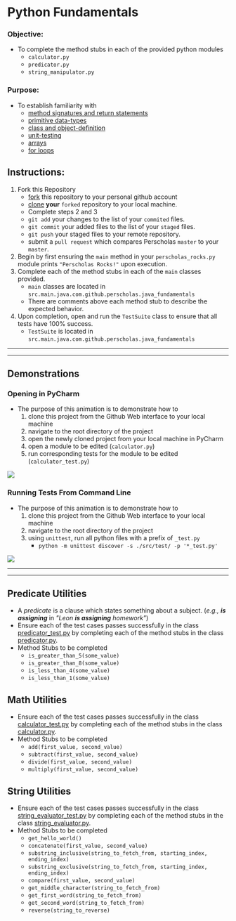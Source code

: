 # Python Fundamentals

### **Objective:**
* To complete the method stubs in each of the provided python modules
	* `calculator.py`
	* `predicator.py`
	* `string_manipulator.py`

### **Purpose:**
* To establish familiarity with
    * [method signatures and return statements]()
    * [primitive data-types]()
    * [class and object-definition]()
    * [unit-testing]()
    * [arrays]()
    * [for loops]()
	
## **Instructions:**

1. Fork this Repository
    * [fork](https://help.github.com/articles/fork-a-repo/) this repository to your personal github account 
    * [clone](https://help.github.com/articles/cloning-a-repository/) **your** `forked` repository to your local machine.
    * Complete steps 2 and 3  
    * `git add` your changes to the list of your `commited` files.
    * `git commit` your added files to the list of your `staged` files.
    * `git push` your staged files to your remote repository.
    * submit a `pull request` which compares Perscholas `master` to your `master`.
2. Begin by first ensuring the `main` method in your `perscholas_rocks.py` module prints `"Perscholas Rocks!"` upon execution.  
3. Complete each of the method stubs in each of the `main` classes provided.
    * `main` classes are located in `src.main.java.com.github.perscholas.java_fundamentals`
    * There are comments above each method stub to describe the expected behavior.
4. Upon completion, open and run the `TestSuite` class to ensure that all tests have 100% success.
    * `TestSuite` is located in `src.main.java.com.github.perscholas.java_fundamentals`

<hr><hr>

## Demonstrations
### Opening in PyCharm
* The purpose of this animation is to demonstrate how to
    1. clone this project from the Github Web interface to your local machine
    2. navigate to the root directory of the project
    3. open the newly cloned project from your local machine in PyCharm
    4. open a module to be edited (`calculator.py`)
    5. run corresponding tests for the module to be edited (`calculator_test.py`)

<a href="https://raw.githubusercontent.com/platformps/exercise.python_fundamentals/master/getting-started.gif"><img src="./getting-started.gif"></a>
    
    
### Running Tests From Command Line 
* The purpose of this animation is to demonstrate how to
    1. clone this project from the Github Web interface to your local machine
    2. navigate to the root directory of the project
    3. using `unittest`, run all python files with a prefix of `_test.py`
        * `python -m unittest discover -s ./src/test/ -p '*_test.py'`
        
<a href="https://raw.githubusercontent.com/platformps/exercise.python_fundamentals/master/run-tests-cli.gif"><img src="./run-tests-cli.gif"></a>



<hr><hr>

## Predicate Utilities
* A _predicate_ is a clause which states something about a subject. (_e.g., **is assigning**_ in _"Leon **is assigning** homework"_)
* Ensure each of the test cases passes successfully in the class [predicator_test.py](./src/test/predicator_test.py) by completing each of the method stubs in the class [predicator.py](./src/main/predicator.py).
* Method Stubs to be completed
	* `is_greater_than_5(some_value)`
	* `is_greater_than_8(some_value)`
    * `is_less_than_4(some_value)`
    * `is_less_than_1(some_value)`

## Math Utilities
* Ensure each of the test cases passes successfully in the class [calculator_test.py](./src/test/calculator_test.py) by completing each of the method stubs in the class [calculator.py](src/main/calculator.py).
* Method Stubs to be completed	
	* `add(first_value, second_value)`
	* `subtract(first_value, second_value)`
	* `divide(first_value, second_value)`
	* `multiply(first_value, second_value)`


## String Utilities
* Ensure each of the test cases passes successfully in the class [string_evaluator_test.py](./src/test/string_evaluator_test.py) by completing each of the method stubs in the class [string_evaluator.py](src/main/string_evaluator.py).
* Method Stubs to be completed
    * `get_hello_world()`
    * `concatenate(first_value, second_value)`
    * `substring_inclusive(string_to_fetch_from, starting_index, ending_index)`
    * `substring_exclusive(string_to_fetch_from, starting_index, ending_index)`
    * `compare(first_value, second_value)`
    * `get_middle_character(string_to_fetch_from)`
    * `get_first_word(string_to_fetch_from)`
    * `get_second_word(string_to_fetch_from)`
    * `reverse(string_to_reverse)`
